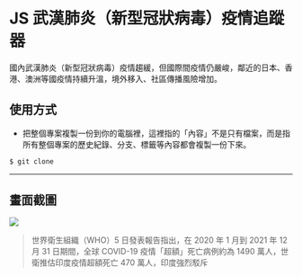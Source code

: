 # JS 武漢肺炎（新型冠狀病毒）疫情追蹤器

國內武漢肺炎（新型冠狀病毒）疫情趨緩，但國際間疫情仍嚴峻，鄰近的日本、香港、澳洲等國疫情持續升溫，境外移入、社區傳播風險增加。

## 使用方式
- 把整個專案複製一份到你的電腦裡，這裡指的「內容」不是只有檔案，而是指所有整個專案的歷史紀錄、分支、標籤等內容都會複製一份下來。
```sh
$ git clone
```

----

## 畫面截圖
![](https://i.imgur.com/CMHH0h0.png)
> 世界衛生組織（WHO）5 日發表報告指出，在 2020 年 1 月到 2021 年 12 月 31 日期間，全球 COVID-19 疫情「超額」死亡病例約為 1490 萬人，世衛推估印度疫情超額死亡 470 萬人，印度強烈駁斥